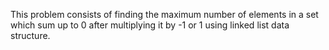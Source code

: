 This problem consists of finding the maximum number of elements in a set which sum up to 0 after multiplying it by -1 or 1 using linked list data structure.

